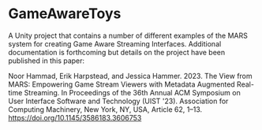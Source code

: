 # GameAwareToys
 A Unity project that contains a number of different examples of the MARS system for creating Game Aware Streaming Interfaces. Additional documentation is forthcoming but details on the project have been published in this paper:

Noor Hammad, Erik Harpstead, and Jessica Hammer. 2023. The View from MARS: Empowering Game Stream Viewers with Metadata Augmented Real-time Streaming. In Proceedings of the 36th Annual ACM Symposium on User Interface Software and Technology (UIST '23). Association for Computing Machinery, New York, NY, USA, Article 62, 1–13. https://doi.org/10.1145/3586183.3606753
